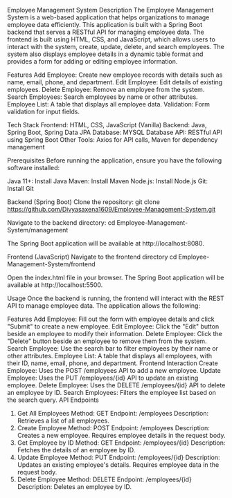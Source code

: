 Employee Management System
Description
The Employee Management System is a web-based application that helps organizations to manage employee data efficiently. This application is built with a Spring Boot backend that serves a 
RESTful API for managing employee data. The frontend is built using HTML, CSS, and JavaScript, which allows users to interact with the system, create, update, delete, and search employees. 
The system also displays employee details in a dynamic table format and provides a form for adding or editing employee information.

Features
Add Employee: Create new employee records with details such as name, email, phone, and department.
Edit Employee: Edit details of existing employees.
Delete Employee: Remove an employee from the system.
Search Employees: Search employees by name or other attributes.
Employee List: A table that displays all employee data.
Validation: Form validation for input fields.

Tech Stack
Frontend: HTML, CSS, JavaScript (Vanilla)
Backend: Java, Spring Boot, Spring Data JPA
Database: MYSQL Database
API: RESTful API using Spring Boot
Other Tools: Axios for API calls, Maven for dependency management

Prerequisites
Before running the application, ensure you have the following software installed:

Java 11+: Install Java
Maven: Install Maven
Node.js: Install Node.js
Git: Install Git

Backend (Spring Boot)
Clone the repository:
git clone https://github.com/Divyasaxena1609/Employee-Management-System.git

Navigate to the backend directory:
cd Employee-Management-System/management

The Spring Boot application will be available at http://localhost:8080.

Frontend (JavaScript)
Navigate to the frontend directory
cd Employee-Management-System/frontend

Open the index.html file in your browser.
The Spring Boot application will be available at http://localhost:5500.

Usage
Once the backend is running, the frontend will interact with the REST API to manage employee data. The application allows the following:

Features
Add Employee: Fill out the form with employee details and click "Submit" to create a new employee.
Edit Employee: Click the "Edit" button beside an employee to modify their information.
Delete Employee: Click the "Delete" button beside an employee to remove them from the system.
Search Employee: Use the search bar to filter employees by their name or other attributes.
Employee List: A table that displays all employees, with their ID, name, email, phone, and department.
Frontend Interaction
Create Employee: Uses the POST /employees API to add a new employee.
Update Employee: Uses the PUT /employees/{id} API to update an existing employee.
Delete Employee: Uses the DELETE /employees/{id} API to delete an employee by ID.
Search Employees: Filters the employee list based on the search query.
API Endpoints
1. Get All Employees
Method: GET
Endpoint: /employees
Description: Retrieves a list of all employees.
2. Create Employee
Method: POST
Endpoint: /employees
Description: Creates a new employee. Requires employee details in the request body.
3. Get Employee by ID
Method: GET
Endpoint: /employees/{id}
Description: Fetches the details of an employee by ID.
4. Update Employee
Method: PUT
Endpoint: /employees/{id}
Description: Updates an existing employee's details. Requires employee data in the request body.
5. Delete Employee
Method: DELETE
Endpoint: /employees/{id}
Description: Deletes an employee by ID.



